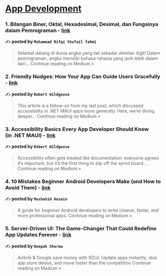 
<h1><a href=https://medium.com/tag/mobile-app-development/recommended target="_blank" rel="noopener noreferrer">App Development</a></h1>
<h3>1. Bilangan Biner, Oktal, Hexadesimal, Desimal, dan Fungsinya dalam Pemrograman - <a href="https://medium.com/@muhammadrifqi1719/bilangan-biner-oktal-hexadesimal-desimal-dan-fungsinya-dalam-pemrograman-4b57006a28c7?source=rss------mobile_app_development-5" target="_blank" rel="noopener noreferrer">link</a></h3>

✍️ **posted by `Muhammad Rifqi thufail fahmi`**

<blockquote>Selamat datang di dunia angka yang tak sekadar deretan digit! Dalam pemrograman, angka memiliki bahasa rahasia yang jauh lebih dalam dari…
Continue reading on Medium »</blockquote>

<h3>2. Friendly Nudges: How Your App Can Guide Users Gracefully - <a href="https://medium.com/@robert-wildgoose/friendly-nudges-how-your-app-can-guide-users-gracefully-072cd99900e5?source=rss------mobile_app_development-5" target="_blank" rel="noopener noreferrer">link</a></h3>

✍️ **posted by `Robert Wildgoose`**

<blockquote>This article is a follow-on from my last post, which discussed accessibility in .NET MAUI apps more generally. Here, we’re diving deeper…
Continue reading on Medium »</blockquote>

<h3>3. Accessibility Basics Every App Developer Should Know (in .NET MAUI) - <a href="https://medium.com/@robert-wildgoose/accessibility-basics-every-app-developer-should-know-in-net-maui-7662c8759392?source=rss------mobile_app_development-5" target="_blank" rel="noopener noreferrer">link</a></h3>

✍️ **posted by `Robert Wildgoose`**

<blockquote>Accessibility often gets treated like documentation: everyone agrees it’s important, but it’s the first thing to slip off the sprint board…
Continue reading on Medium »</blockquote>

<h3>4. 10 Mistakes Beginner Android Developers Make (and How to Avoid Them) - <a href="https://medium.com/@mushahidhusain0803/10-mistakes-beginner-android-developers-make-and-how-to-avoid-them-8c59799be4cc?source=rss------mobile_app_development-5" target="_blank" rel="noopener noreferrer">link</a></h3>

✍️ **posted by `Mushahid Husain`**

<blockquote>A guide for beginner Android developers to write cleaner, faster, and more professional apps.
Continue reading on Medium »</blockquote>

<h3>5. Server-Driven UI: The Game-Changer That Could Redefine App Updates Forever - <a href="https://medium.com/@sharma-deepak/server-driven-ui-the-game-changer-that-could-redefine-app-updates-forever-ca692e9a8d73?source=rss------mobile_app_development-5" target="_blank" rel="noopener noreferrer">link</a></h3>

✍️ **posted by `Deepak Sharma`**

<blockquote>Airbnb & Google save money with SDUI. Update apps instantly, skip app store delays, and move faster than the competition
Continue reading on Medium »</blockquote>

